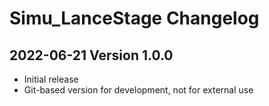 # Simu_LanceStage Changelog
## 2022-06-21 **Version 1.0.0**
- Initial release
- Git-based version for development, not for external use